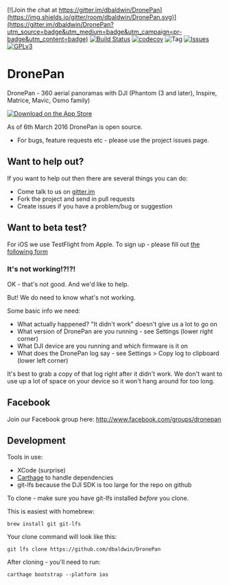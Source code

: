 [![Join the chat at https://gitter.im/dbaldwin/DronePan](https://img.shields.io/gitter/room/dbaldwin/DronePan.svg)](https://gitter.im/dbaldwin/DronePan?utm_source=badge&utm_medium=badge&utm_campaign=pr-badge&utm_content=badge)
[![Build Status](https://img.shields.io/travis/dbaldwin/DronePan.svg)](https://travis-ci.org/dbaldwin/DronePan)
[![codecov](https://img.shields.io/codecov/c/github/dbaldwin/DronePan.svg)](https://codecov.io/gh/dbaldwin/DronePan)
![Tag](https://img.shields.io/github/tag/dbaldwin/DronePan.svg)
[![Issues](https://img.shields.io/github/issues/dbaldwin/DronePan.svg)](https://github.com/dbaldwin/DronePan/issues)
[![GPLv3](https://img.shields.io/github/license/dbaldwin/DronePan.svg)](https://github.com/dbaldwin/DronePan/blob/master/LICENSE.md)

# DronePan

DronePan - 360 aerial panoramas with DJI (Phantom (3 and later), Inspire, Matrice, Mavic, Osmo family)

[![Download on the App Store](https://linkmaker.itunes.apple.com/images/badges/en-us/badge_appstore-lrg.svg)](https://itunes.apple.com/us/app/dronepan/id1026329337?mt=8)

As of 6th March 2016 DronePan is open source.

* For bugs, feature requests etc - please use the project issues page.

## Want to help out?

If you want to help out then there are several things you can do:

* Come talk to us on [gitter.im](https://gitter.im/dbaldwin/DronePan)
* Fork the project and send in pull requests
* Create issues if you have a problem/bug or suggestion

## Want to beta test?

For iOS we use TestFlight from Apple. To sign up - please fill out [the following form](http://visitor.r20.constantcontact.com/manage/optin?v=001giAVbUCFt6Z0lHA2j823X8YlGHySkIZU2_0-gjeim4o4r4T2WGHTGBXU4zPH3taTcbW4D7ZXjegaGxWjFTGBiHPwQmf-lVHqhEoKeJ6z_8Mopf-pVV7ruoyBe8eHKJwNlYnWehVqt8uJqkNbAXYLp0fArIx4SJrj)

### It's not working!?!?!

OK - that's not good. And we'd like to help.

But! We do need to know what's not working.

Some basic info we need:

* What actually happened? "It didn't work" doesn't give us a lot to go on
* What version of DronePan are you running - see Settings (lower right corner)
* What DJI device are you running and which firmware is it on
* What does the DronePan log say - see Settings > Copy log to clipboard (lower left corner)

It's best to grab a copy of that log right after it didn't work. We don't want to use up a lot of space on your device so it won't hang around for too long.

## Facebook

Join our Facebook group here: http://www.facebook.com/groups/dronepan

## Development

Tools in use:

* XCode (surprise)
* [Carthage](https://github.com/Carthage/Carthage) to handle dependencies
* git-lfs because the DJI SDK is too large for the repo on github

To clone - make sure you have git-lfs installed _before_ you clone.

This is easiest with homebrew:

    brew install git git-lfs

Your clone command will look like this:

    git lfs clone https://github.com/dbaldwin/DronePan

After cloning - you'll need to run:

    carthage bootstrap --platform ios
